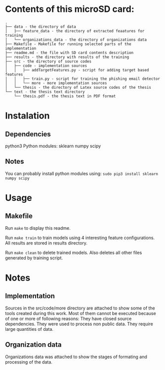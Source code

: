 # Contents of this microSD card:
```
.
├── data - the directory of data
│   ├── feature_data - the directory of extracted feaatures for training 
│   └── organizations_data - the directory of organizations data
├── Makefile - Makefile for running selected parts of the implementation
├── readme.md - the file with SD card contents description
├── results - the directory with results of the training
├── src - the directory of source codes
│   ├── code - implementation sources
│   │   ├── addTargetFeatures.py - script for adding target based features
│   │   ├── train.py - script for training the phishing email detector
│   │   └── more - more implementation sources
│   └── thesis - the directory of Latex source codes of the thesis
└── text - the thesis text directory
    └── thesis.pdf - the thesis text in PDF format
```

# Instalation 
## Dependencies
python3
Python modules: sklearn numpy scipy

## Notes
You can probably install python modules using:
`sudo pip3 install sklearn numpy scipy`

# Usage
## Makefile
Run `make` to display this readme.

Run `make train` to train models using 4 interesting feature configurations.
All results are stored in results directory.

Run `make clean` to delete trained models.
Also deletes all other files generated by training script.

# Notes
## Implementation
Sources in the src/code/more directory are attached to show some of the tools created during this work.
Most of them cannot be executed because of one or more of following reasons:
They have closed source dependencies.
They were used to process non public data.
They require large quantities of data.

## Organization data
Organizations data was attached to show the stages of formating and processing of the data.
